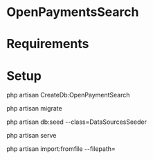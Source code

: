 # OpenPaymentsSearch

# Requirements


# Setup
php artisan CreateDb:OpenPaymentSearch

php artisan migrate

php artisan db:seed --class=DataSourcesSeeder

php artisan serve

php artisan import:fromfile --filepath=

